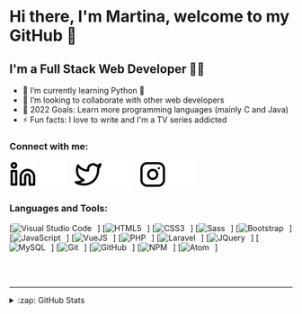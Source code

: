 # Hi there, I'm Martina, welcome to my GitHub 👋 

## I'm a Full Stack Web Developer 👩‍💻

- 🌱 I’m currently learning Python 🐍
- 👯 I’m looking to collaborate with other web developers
- 🥅 2022 Goals: Learn more programming languages (mainly C and Java)
- ⚡ Fun facts: I love to write and I'm a TV series addicted

### Connect with me:

[![website](./img/linkedin-light.svg)](https://linkedin.com/in/martinalaporta#gh-light-mode-only)
[![website](./img/linkedin-dark.svg)](https://linkedin.com/in/martinalaporta#gh-dark-mode-only)
&nbsp;&nbsp;
[![website](./img/twitter-light.svg)](https://twitter.com/martinalaporta_#gh-light-mode-only)
[![website](./img/twitter-dark.svg)](https://twitter.com/martinalaporta_#gh-dark-mode-only)
&nbsp;&nbsp;
[![website](./img/instagram-light.svg)](https://instagram.com/martinalaporta.dev_#gh-light-mode-only)
[![website](./img/instagram-dark.svg)](https://instagram.com/martinalaporta.dev_#gh-dark-mode-only)

### Languages and Tools:

[<img alt="Visual Studio Code" width="26px" src="https://cdn.jsdelivr.net/gh/devicons/devicon/icons/vscode/vscode-original.svg" style="padding-right:10px;" />]
[<img alt="HTML5" width="26px" src="https://cdn.jsdelivr.net/gh/devicons/devicon/icons/html5/html5-original.svg" style="padding-right:10px;" />]
[<img alt="CSS3" width="26px" src="https://cdn.jsdelivr.net/gh/devicons/devicon/icons/css3/css3-original.svg" style="padding-right:10px;" />]
[<img alt="Sass" width="26px" src="https://cdn.jsdelivr.net/gh/devicons/devicon/icons/sass/sass-original.svg" style="padding-right:10px;" />]
[<img alt="Bootstrap" width="26px" src="https://cdn.jsdelivr.net/gh/devicons/devicon/icons/bootstrap/bootstrap-original.svg" style="padding-right:10px;" />]
[<img alt="JavaScript" width="26px" src="https://cdn.jsdelivr.net/gh/devicons/devicon/icons/javascript/javascript-original.svg" style="padding-right:10px;" />]
[<img alt="VueJS" width="26px" src="https://cdn.jsdelivr.net/gh/devicons/devicon/icons/vuejs/vuejs-original.svg" style="padding-right:10px;" />]
[<img alt="PHP" width="26px" src="https://cdn.jsdelivr.net/gh/devicons/devicon/icons/php/php-original.svg" style="padding-right:10px;" />]
[<img alt="Laravel" width="26px" src="https://cdn.jsdelivr.net/gh/devicons/devicon/icons/laravel/laravel-plain.svg" style="padding-right:10px;" />]
[<img alt="JQuery" width="26px" src="https://cdn.jsdelivr.net/gh/devicons/devicon/icons/jquery/jquery-original.svg" style="padding-right:10px;" />]
[<img alt="MySQL" width="26px" src="https://cdn.jsdelivr.net/gh/devicons/devicon/icons/mysql/mysql-original.svg" style="padding-right:10px;" />]
[<img alt="Git" width="26px" src="https://cdn.jsdelivr.net/gh/devicons/devicon/icons/git/git-original.svg" style="padding-right:10px;" />]
[<img alt="GitHub" width="26px" src="https://user-images.githubusercontent.com/3369400/139448065-39a229ba-4b06-434b-bc67-616e2ed80c8f.png" style="padding-right:10px;" />]
[<img alt="NPM" width="26px" src="https://cdn.jsdelivr.net/gh/devicons/devicon/icons/npm/npm-original-wordmark.svg" style="padding-right:10px;" />]
[<img alt="Atom" width="26px" src="https://cdn.jsdelivr.net/gh/devicons/devicon/icons/atom/atom-original.svg" style="padding-right:10px;" />]

<br />
<br />

---

<details>
  <summary>:zap: GitHub Stats</summary>

  <img alt="Martina's GitHub Stats" src="https://readme-stats-ochre-eight.vercel.app/api?username=Martina-LP&show_icons=true&hide_border=false&title_color=ff652f&icon_color=FFE400&bg_color=09131B&text_color=ffffff&border_color=0c1a25" />

</details>

[linkedin]: https://linkedin.com/in/martinalaporta
[twitter]: https://twitter.com/martinalaporta_
[instagram]: https://instagram.com/martinalaporta.dev_
